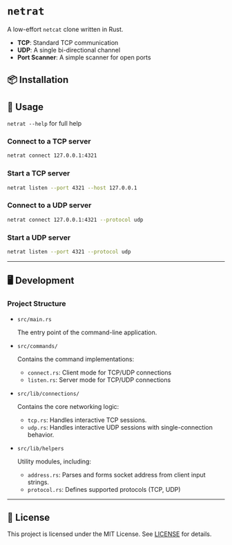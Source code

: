 # `netrat`

A low-effort `netcat` clone written in Rust.

- **TCP**: Standard TCP communication
- **UDP**: A single bi-directional channel 
- **Port Scanner**: A simple scanner for open ports

## 📦 Installation

<!-- TOOD: Add installation instructions -->

## 📘 Usage

`netrat --help` for full help

### Connect to a TCP server

```sh
netrat connect 127.0.0.1:4321
```

### Start a TCP server

```sh
netrat listen --port 4321 --host 127.0.0.1
```

### Connect to a UDP server

```sh
netrat connect 127.0.0.1:4321 --protocol udp
```

### Start a UDP server

```sh
netrat listen --port 4321 --protocol udp
```

---

## 🖥️ Development

### Project Structure

- `src/main.rs`
    
    The entry point of the command-line application.

- `src/commands/`

    Contains the command implementations:
    - `connect.rs`: Client mode for TCP/UDP connections
    - `listen.rs`: Server mode for TCP/UDP connections

- `src/lib/connections/`

    Contains the core networking logic:
    - `tcp.rs`: Handles interactive TCP sessions.
    - `udp.rs`: Handles interactive UDP sessions with single-connection behavior.

- `src/lib/helpers`

    Utility modules, including:
    - `address.rs`: Parses and forms socket address from client input strings.
    - `protocol.rs`: Defines supported protocols (TCP, UDP)

---

## 📄 License

This project is licensed under the MIT License. See [LICENSE](./LICENSE) for details.
